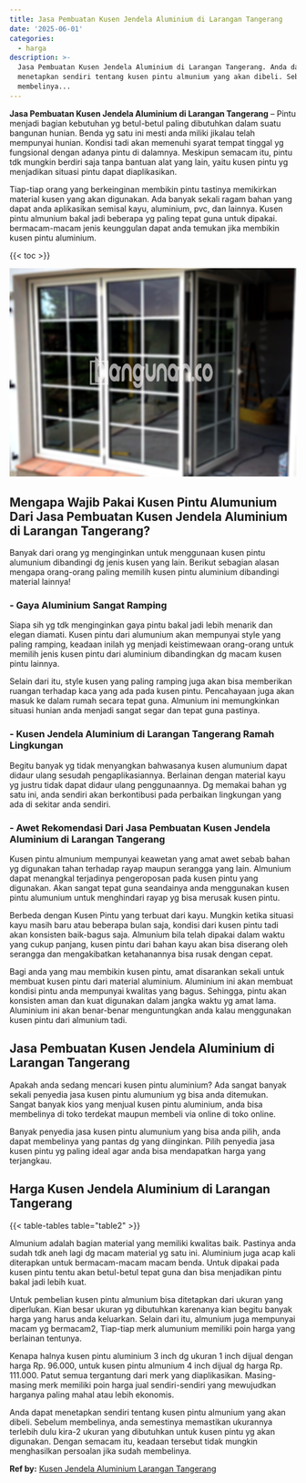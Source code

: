 ```yaml
---
title: Jasa Pembuatan Kusen Jendela Aluminium di Larangan Tangerang
date: '2025-06-01'
categories:
  - harga
description: >-
  Jasa Pembuatan Kusen Jendela Aluminium di Larangan Tangerang. Anda dapat
  menetapkan sendiri tentang kusen pintu almunium yang akan dibeli. Sebelum
  membelinya...
---
```


**Jasa Pembuatan Kusen Jendela Aluminium di Larangan Tangerang** – Pintu menjadi bagian kebutuhan yg betul-betul paling dibutuhkan dalam suatu bangunan hunian. Benda yg satu ini mesti anda miliki jikalau telah mempunyai hunian. Kondisi tadi akan memenuhi syarat tempat tinggal yg fungsional dengan adanya pintu di dalamnya. Meskipun semacam itu, pintu tdk mungkin berdiri saja tanpa bantuan alat yang lain, yaitu kusen pintu yg menjadikan situasi pintu dapat diaplikasikan.

Tiap-tiap orang yang berkeinginan membikin pintu tastinya memikirkan material kusen yang akan digunakan. Ada banyak sekali ragam bahan yang dapat anda aplikasikan semisal kayu, aluminium, pvc, dan lainnya. Kusen pintu almunium bakal jadi beberapa yg paling tepat guna untuk dipakai. bermacam-macam jenis keunggulan dapat anda temukan jika membikin kusen pintu aluminium.

{{< toc >}}

![Jasa Pembuatan Kusen Jendela Aluminium di Larangan Tangerang](/images/harga-kusen-jendela-alumunium-35.png)

## Mengapa Wajib Pakai Kusen Pintu Alumunium Dari Jasa Pembuatan Kusen Jendela Aluminium di Larangan Tangerang?

Banyak dari orang yg menginginkan untuk menggunaan kusen pintu alumunium dibandingi dg jenis kusen yang lain. Berikut sebagian alasan mengapa orang-orang paling memilih kusen pintu aluminium dibandingi material lainnya!

### \- Gaya Aluminium Sangat Ramping

Siapa sih yg tdk menginginkan gaya pintu bakal jadi lebih menarik dan elegan diamati. Kusen pintu dari alumunium akan mempunyai style yang paling ramping, keadaan inilah yg menjadi keistimewaan orang-orang untuk memilih jenis kusen pintu dari aluminium dibandingkan dg macam kusen pintu lainnya.

Selain dari itu, style kusen yang paling ramping juga akan bisa memberikan ruangan terhadap kaca yang ada pada kusen pintu. Pencahayaan juga akan masuk ke dalam rumah secara tepat guna. Almunium ini memungkinkan situasi hunian anda menjadi sangat segar dan tepat guna pastinya.

### \- Kusen Jendela Aluminium di Larangan Tangerang Ramah Lingkungan

Begitu banyak yg tidak menyangkan bahwasanya kusen alumunium dapat didaur ulang sesudah pengaplikasiannya. Berlainan dengan material kayu yg justru tidak dapat didaur ulang penggunaannya. Dg memakai bahan yg satu ini, anda sendiri akan berkontibusi pada perbaikan lingkungan yang ada di sekitar anda sendiri.

### \- Awet Rekomendasi Dari Jasa Pembuatan Kusen Jendela Aluminium di Larangan Tangerang

Kusen pintu almunium mempunyai keawetan yang amat awet sebab bahan yg digunakan tahan terhadap rayap maupun serangga yang lain. Almunium dapat menangkal terjadinya pengeroposan pada kusen pintu yang digunakan. Akan sangat tepat guna seandainya anda menggunakan kusen pintu alumunium untuk menghindari rayap yg bisa merusak kusen pintu.

Berbeda dengan Kusen Pintu yang terbuat dari kayu. Mungkin ketika situasi kayu masih baru atau beberapa bulan saja, kondisi dari kusen pintu tadi akan konsisten baik-bagus saja. Almunium bila telah dipakai dalam waktu yang cukup panjang, kusen pintu dari bahan kayu akan bisa diserang oleh serangga dan mengakibatkan ketahanannya bisa rusak dengan cepat.

Bagi anda yang mau membikin kusen pintu, amat disarankan sekali untuk membuat kusen pintu dari material aluminium. Aluminium ini akan membuat kondisi pintu anda mempunyai kwalitas yang bagus. Sehingga, pintu akan konsisten aman dan kuat digunakan dalam jangka waktu yg amat lama. Aluminium ini akan benar-benar menguntungkan anda kalau menggunakan kusen pintu dari almunium tadi.

## Jasa Pembuatan Kusen Jendela Aluminium di Larangan Tangerang

Apakah anda sedang mencari kusen pintu aluminium? Ada sangat banyak sekali penyedia jasa kusen pintu alumunium yg bisa anda ditemukan. Sangat banyak kios yang menjual kusen pintu aluminium, anda bisa membelinya di toko terdekat maupun membeli via online di toko online.

Banyak penyedia jasa kusen pintu alumunium yang bisa anda pilih, anda dapat membelinya yang pantas dg yang diinginkan. Pilih penyedia jasa kusen pintu yg paling ideal agar anda bisa mendapatkan harga yang terjangkau.

## Harga Kusen Jendela Aluminium di Larangan Tangerang

{{< table-tables table="table2" >}}

Almunium adalah bagian material yang memiliki kwalitas baik. Pastinya anda sudah tdk aneh lagi dg macam material yg satu ini. Aluminium juga acap kali diterapkan untuk bermacam-macam macam benda. Untuk dipakai pada kusen pintu tentu akan betul-betul tepat guna dan bisa menjadikan pintu bakal jadi lebih kuat.

Untuk pembelian kusen pintu almunium bisa ditetapkan dari ukuran yang diperlukan. Kian besar ukuran yg dibutuhkan karenanya kian begitu banyak harga yang harus anda keluarkan. Selain dari itu, almunium juga mempunyai macam yg bermacam2, Tiap-tiap merk alumunium memiliki poin harga yang berlainan tentunya.

Kenapa halnya kusen pintu aluminium 3 inch dg ukuran 1 inch dijual dengan harga Rp. 96.000, untuk kusen pintu almunium 4 inch dijual dg harga Rp. 111.000. Patut semua tergantung dari merk yang diaplikasikan. Masing-masing merk memiliki poin harga jual sendiri-sendiri yang mewujudkan harganya paling mahal atau lebih ekonomis.

Anda dapat menetapkan sendiri tentang kusen pintu almunium yang akan dibeli. Sebelum membelinya, anda semestinya memastikan ukurannya terlebih dulu kira-2 ukuran yang dibutuhkan untuk kusen pintu yg akan digunakan. Dengan semacam itu, keadaan tersebut tidak mungkin menghasilkan persoalan jika sudah membelinya.

**Ref by:** [Kusen Jendela Aluminium Larangan Tangerang](https://id.wikipedia.org/wiki/Kusen)
